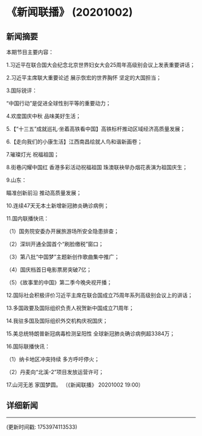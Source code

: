 # 《新闻联播》 (20201002)

## 新闻摘要

本期节目主要内容：


1.习近平在联合国大会纪念北京世界妇女大会25周年高级别会议上发表重要讲话；


2.习近平主席联大重要论述 展示恢宏的世界胸怀 坚定的大国担当；


3.国际锐评：

“中国行动”是促进全球性别平等的重要动力；


4.欢度国庆中秋 品味美好生活；


5.【“十三五”成就巡礼·坐着高铁看中国】高铁标杆推动区域经济高质量发展；


6.【走向我们的小康生活】江西南昌绘就人鸟和谐新画卷；


7.璀璨灯光 祝福祖国；


8.街巷闪耀中国红 香港多彩活动祝福祖国 珠澳联袂举办烟花表演为祖国庆生；


9.山东：

瞄准创新前沿 推动高质量发展；


10.连续47天无本土新增新冠肺炎确诊病例；


11.国内联播快讯：


（1）国务院安委办开展旅游场所安全隐患排查；


（2）深圳开通全国首个“刷脸缴税”窗口；


（3）第八批“中国梦”主题新创作歌曲集中推广；


（4）国庆档首日电影票房突破7亿；


（5）《故事里的中国》第二季今晚央视开播；


12.国际社会积极评价习近平主席在联合国成立75周年系列高级别会议上的讲话；


13.多国政要及国际组织负责人祝贺新中国成立71周年；


14.我驻多国及国际组织外交机构庆祝国庆；


15.美总统特朗普新冠病毒检测呈阳性 全球新冠肺炎确诊病例超3384万；


16.国际联播快讯：


（1）纳卡地区冲突持续 多方呼吁停火；


（2）丹麦向“北溪-2”项目发放运营许可；


17.山河无恙 家国梦圆。
（《新闻联播》 20201002 19:00）

## 详细新闻

---

(更新时间戳: 1753974113533)

